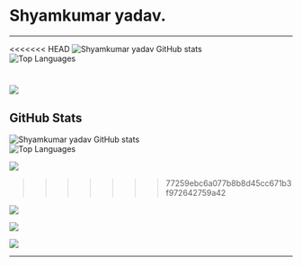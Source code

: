 # Shyamkumar yadav.

---  
<<<<<<< HEAD
![Shyamkumar yadav GitHub stats](https://github-readme-stats.vercel.app/api?username=shyamkumaryadav&show_icons=true&private_count=true&theme=flag-india)  
![Top Languages](https://github-readme-stats.vercel.app/api/top-langs?username=shyamkumaryadav&theme=flag-india)

<a href="../../../ePustakalay"><img align="center" src="https://github-readme-stats.vercel.app/api/pin/?username=shyamkumaryadav&repo=ePustakalay&theme=flag-india" /></a>  
=======
## GitHub Stats

![Shyamkumar yadav GitHub stats](https://github-readme-stats.vercel.app/api?username=shyamkumaryadav&show_icons=true&private_count=true&theme=flag-india&bg_color=282828&icon_color=f0f0f0)  
![Top Languages](https://github-readme-stats.vercel.app/api/top-langs?username=shyamkumaryadav&theme=flag-india&bg_color=282828&icon_color=f0f0f0)

<a href="../../../e-library-management-system-api"><img align="center" src="https://github-readme-stats.vercel.app/api/pin/?username=shyamkumaryadav&repo=e-library-management-system-api&theme=flag-india&bg_color=282828&icon_color=f0f0f0" /></a>  
>>>>>>> 77259ebc6a077b8b8d45cc671b3f972642759a42

<a href="../../../gpacalculatorapp"><img align="center" src="https://github-readme-stats.vercel.app/api/pin/?username=shyamkumaryadav&repo=gpacalculatorapp&theme=flag-india&bg_color=282828&icon_color=f0f0f0" /></a>  

<a href="../../../E_library"><img align="center" src="https://github-readme-stats.vercel.app/api/pin/?username=shyamkumaryadav&repo=E_library&theme=flag-india&bg_color=282828&icon_color=f0f0f0" /></a>  

<a href="../../../SeeDjango"><img align="center" src="https://github-readme-stats.vercel.app/api/pin/?username=shyamkumaryadav&repo=SeeDjango&theme=flag-india&bg_color=282828&icon_color=f0f0f0" /></a>  



---
